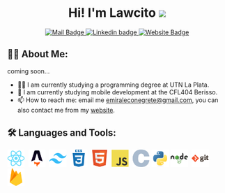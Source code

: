 <div id="hey" align="center">
  <h1>
    Hi!
    I'm Lawcito
    <img src="https://media.giphy.com/media/hvRJCLFzcasrR4ia7z/giphy.gif" width=40 />
  </h1>
</div>

<div id="badges" align="center">
  <a href="mailto:emiraleconegrete@gmail.com">
    <img src="https://img.shields.io/badge/-Email%20Me-purple?style=for-the-badge" alt="Mail Badge"/>
  </a>
  <a href="https://www.linkedin.com/in/emir-negrete">
    <img src="https://img.shields.io/badge/linkedin-%8eed11.svg?style=for-the-badge&logo=linkedin&logoColor" alt="Linkedin badge"/>
  </a>
  <a href="https://lawcito.github.io/portfolio/">
    <img src="https://img.shields.io/badge/-My%20Website-purple?style=for-the-badge" alt="Website Badge"/>
  </a>
</div>


## :man_technologist: About Me:

coming soon...

- 👨‍🎓 I am currently studying a programming degree at UTN La Plata.
- 📱 I am currently studying mobile development at the CFL404 Berisso.
- 📫 How to reach me: email me [emiraleconegrete@gmail.com](mailto:emiraleconegrete@gmail.com), you can also contact me from my [website](https://Lawcito.github.io/portfolio/).


## :hammer_and_wrench: Languages and Tools:
<div>
  <img src="https://github.com/devicons/devicon/blob/master/icons/react/react-original.svg" title="React" alt="React" width="40" height="40"/>&nbsp;
  <img src="https://github.com/devicons/devicon/blob/master/icons/astro/astro-original.svg" title="Astro" alt="Astro" width="40" height="40"/>&nbsp;
  <img src="https://github.com/devicons/devicon/blob/master/icons/tailwindcss/tailwindcss-original.svg"  title="TailwindCss" alt="TailwindCss" width="40" height="40"/>&nbsp;
  <img src="https://github.com/devicons/devicon/blob/master/icons/css3/css3-plain-wordmark.svg"  title="CSS3" alt="CSS" width="40" height="40"/>&nbsp;
  <img src="https://github.com/devicons/devicon/blob/master/icons/html5/html5-original.svg" title="HTML5" alt="HTML" width="40" height="40"/>&nbsp;
  <img src="https://github.com/devicons/devicon/blob/master/icons/javascript/javascript-original.svg" title="JavaScript" alt="JavaScript" width="40" height="40"/>&nbsp;
  <img src="https://github.com/devicons/devicon/blob/master/icons/c/c-original.svg" title="C" alt="C" width="40" height="40"/>
  <img src="https://github.com/devicons/devicon/blob/master/icons/python/python-original.svg" title="Python" alt="Python" width="40" height="40"/>
  <img src="https://github.com/devicons/devicon/blob/master/icons/nodejs/nodejs-original-wordmark.svg" title="NodeJS" alt="NodeJS" width="40" height="40"/>&nbsp;
  <img src="https://github.com/devicons/devicon/blob/master/icons/git/git-original-wordmark.svg" title="Git" alt="Git" width="40" height="40"/>
  <img src="https://github.com/devicons/devicon/blob/master/icons/firebase/firebase-original.svg" title="Firebase" alt="Firebase" width="40" height="40"/>
 
 
</div>
 
